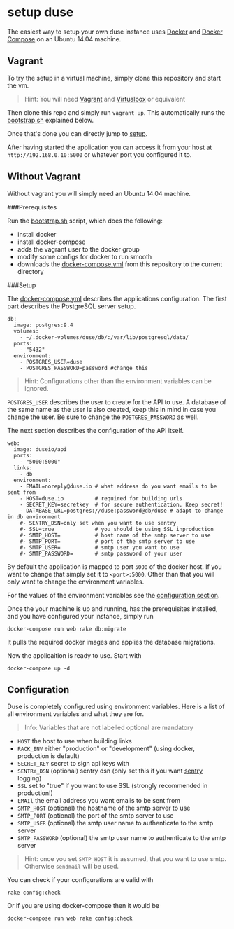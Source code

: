 setup duse
==========

The easiest way to setup your own duse instance uses
[Docker](https://www.docker.com/) and [Docker
Compose](https://docs.docker.com/compose/) on an Ubuntu 14.04 machine.

Vagrant
-------

To try the setup in a virtual machine, simply clone this repository and start
the vm.

> Hint: You will need [Vagrant](https://www.vagrantup.com/) and
> [Virtualbox](https://www.virtualbox.org/) or equivalent

Then clone this repo and simply run `vagrant up`. This automatically runs the
[bootstrap.sh](../master/bootstrap.sh) explained below.

Once that's done you can directly jump to [setup](#setup).

After having started the application you can access it from your host at
`http://192.168.0.10:5000` or whatever port you configured it to.

Without Vagrant
---------------

Without vagrant you will simply need an Ubuntu 14.04 machine.

###Prerequisites

Run the [bootstrap.sh](../master/bootstrap.sh) script, which does the
following:

* install docker
* install docker-compose
* adds the vagrant user to the docker group
* modify some configs for docker to run smooth
* downloads the [docker-compose.yml](../master/docker-compose.yml) from this
  repository to the current directory

###Setup

The [docker-compose.yml](../master/docker-compose.yml) describes the
applications configuration. The first part describes the PostgreSQL server
setup.

```
db:
  image: postgres:9.4
  volumes:
    - ~/.docker-volumes/duse/db/:/var/lib/postgresql/data/
  ports:
    - "5432"
  environment:
    - POSTGRES_USER=duse
    - POSTGRES_PASSWORD=password #change this
```

> Hint: Configurations other than the environment variables can be ignored.

`POSTGRES_USER` describes the user to create for the API to use. A database of
the same name as the user is also created, keep this in mind in case you change
the user. Be sure to change the `POSTGRES_PASSWORD` as well.

The next section describes the configuration of the API itself.

```
web:
  image: duseio/api
  ports:
    - "5000:5000"
  links:
    - db
  environment:
    - EMAIL=noreply@duse.io # what address do you want emails to be sent from
    - HOST=duse.io          # required for building urls
    - SECRET_KEY=secretkey  # for secure authentication. Keep secret!
    - DATABASE_URL=postgres://duse:password@db/duse # adapt to change in db environment
    #- SENTRY_DSN=only set when you want to use sentry
    #- SSL=true             # you should be using SSL inproduction
    #- SMTP_HOST=           # host name of the smtp server to use
    #- SMTP_PORT=           # port of the smtp server to use
    #- SMTP_USER=           # smtp user you want to use
    #- SMTP_PASSWORD=       # smtp password of your user
```

By default the application is mapped to port `5000` of the docker host. If you
want to change that simply set it to `<port>:5000`. Other than that you will
only want to change the environment variables.

For the values of the environment variables see the [configuration
section](#configuration).

Once the your machine is up and running, has the prerequisites installed, and
you have configured your instance, simply run

	docker-compose run web rake db:migrate

It pulls the required docker images and applies the database migrations.

Now the applicaition is ready to use. Start with

	docker-compose up -d

Configuration
-------------

Duse is completely configured using environment variables. Here is a list of
all environment variables and what they are for.

> Info: Variables that are not labelled optional are mandatory

  * `HOST` the host to use when building links
  * `RACK_ENV` either "production" or "development" (using docker, production is default)
  * `SECRET_KEY` secret to sign api keys with
  * `SENTRY_DSN` (optional) sentry dsn (only set this if you want
    [sentry](https://getsentry.com/) logging)
  * `SSL` set to "true" if you want to use SSL (strongly recommended in
    production!)
  * `EMAIl` the email address you want emails to be sent from
  * `SMTP_HOST` (optional) the hostname of the smtp server to use
  * `SMTP_PORT` (optional) the port of the smtp server to use
  * `SMTP_USER` (optional) the smtp user name to authenticate to the smtp server
  * `SMTP_PASSWORD` (optional) the smtp user name to authenticate to the smtp server

> Hint: once you set `SMTP_HOST` it is assumed, that you want to use smtp.
> Otherwise `sendmail` will be used.

You can check if your configurations are valid with

	rake config:check

Or if you are using docker-compose then it would be

	docker-compose run web rake config:check
